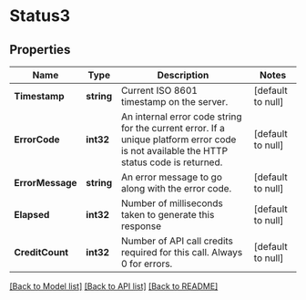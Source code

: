 # Status3

## Properties
Name | Type | Description | Notes
------------ | ------------- | ------------- | -------------
**Timestamp** | **string** | Current ISO 8601 timestamp on the server. | [default to null]
**ErrorCode** | **int32** | An internal error code string for the current error. If a unique platform error code is not available the HTTP status code is returned. | [default to null]
**ErrorMessage** | **string** | An error message to go along with the error code. | [default to null]
**Elapsed** | **int32** | Number of milliseconds taken to generate this response | [default to null]
**CreditCount** | **int32** | Number of API call credits required for this call. Always 0 for errors. | [default to null]

[[Back to Model list]](../README.md#documentation-for-models) [[Back to API list]](../README.md#documentation-for-api-endpoints) [[Back to README]](../README.md)


